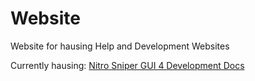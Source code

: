# Website
Website for hausing Help and Development Websites

Currently hausing: 
[Nitro Sniper GUI 4 Development Docs](https://peterstrick.github.io/NitroSniperGUI)

